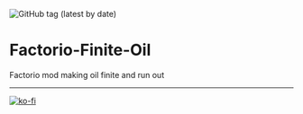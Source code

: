 ![GitHub tag (latest by date)](https://img.shields.io/github/v/tag/Porkchop13/Factorio-Finite-Oil?color=orange&label=Release)

# Factorio-Finite-Oil
Factorio mod making oil finite and run out
 
---
[![ko-fi](https://ko-fi.com/img/githubbutton_sm.svg)](https://ko-fi.com/Q5Q3BKJE8)
